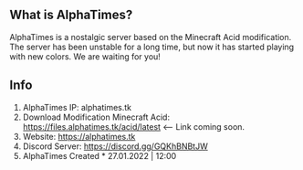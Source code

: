 ## What is AlphaTimes?
AlphaTimes is a nostalgic server based on the Minecraft Acid modification. The server has been unstable for a long time, but now it has started playing with new colors. We are waiting for you!
## Info
1. AlphaTimes IP: alphatimes.tk
2. Download Modification Minecraft Acid: https://files.alphatimes.tk/acid/latest <-- Link coming soon.
3. Website: https://alphatimes.tk
4. Discord Server: https://discord.gg/GQKhBNBtJW
5. AlphaTimes Created * 27.01.2022 | 12:00
